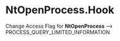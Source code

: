 # NtOpenProcess.Hook

Change Access Flag for **NtOpenProcess** --> PROCESS_QUERY_LIMITED_INFORMATION
